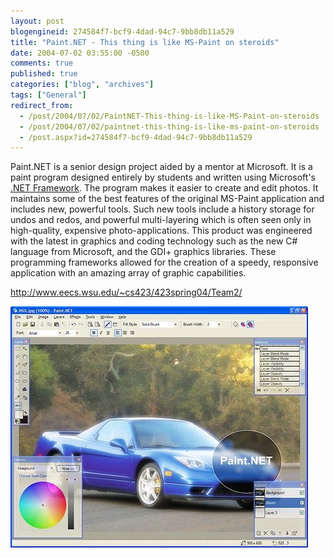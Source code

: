 ```yaml
---
layout: post
blogengineid: 274584f7-bcf9-4dad-94c7-9bb8db11a529
title: "Paint.NET - This thing is like MS-Paint on steroids"
date: 2004-07-02 03:55:00 -0500
comments: true
published: true
categories: ["blog", "archives"]
tags: ["General"]
redirect_from: 
  - /post/2004/07/02/PaintNET-This-thing-is-like-MS-Paint-on-steroids
  - /post/2004/07/02/paintnet-this-thing-is-like-ms-paint-on-steroids
  - /post.aspx?id=274584f7-bcf9-4dad-94c7-9bb8db11a529
---
```

<!-- more -->


Paint.NET is a senior design project aided by a mentor at Microsoft.  It is a paint program designed entirely by students and written using Microsoft&#39;s <a href="http://www.microsoft.com/net/" target="_blank" title="Microsoft .NET Framework">.NET Framework</a>.  The program makes it easier to create and edit photos. It maintains some of the best features of the original MS-Paint application and includes new, powerful tools. Such new tools include a history storage for undos and redos, and powerful multi-layering which is often seen only in high-quality, expensive photo-applications. This product was engineered with the latest in graphics and coding technology such as the new C# language from Microsoft, and the GDI+ graphics libraries. These programming frameworks allowed for the creation of a speedy, responsive application with an amazing array of graphic capabilities. 



<a href="http://www.eecs.wsu.edu/~cs423/423spring04/Team2/">http://www.eecs.wsu.edu/~cs423/423spring04/Team2/</a>



 

<img src="/images/posts/PaintDotNET10_nsx.jpg" alt="" />
